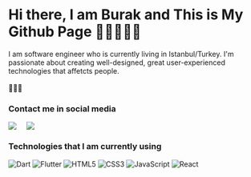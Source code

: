 # Hi there, I am Burak and This is My Github Page 👋🏻👨🏻‍💻

I am software engineer who is currently living in Istanbul/Turkey. I'm passionate about creating well-designed, great user-experienced technologies that affetcts people.  
<br/>
🙋🏻‍♂️
### Contact me in social media

<div style="display: flex; gap: 20px; align-items: flex-start;">
    <img src="https://github-readme-stats.vercel.app/api?username=hasiciburak&show_icons=true&theme=cobalt"/>
    <img src="https://github-readme-stats.vercel.app/api/top-langs/?username=anuraghazra&layout=compact">
</div>

### Technologies that I am currently using

![Dart](https://img.shields.io/badge/dart-%230175C2.svg?style=for-the-badge&logo=dart&logoColor=white)
![Flutter](https://img.shields.io/badge/Flutter-%2302569B.svg?style=for-the-badge&logo=Flutter&logoColor=white)
![HTML5](https://img.shields.io/badge/html5-%23E34F26.svg?style=for-the-badge&logo=html5&logoColor=white)
![CSS3](https://img.shields.io/badge/css3-%231572B6.svg?style=for-the-badge&logo=css3&logoColor=white)
![JavaScript](https://img.shields.io/badge/javascript-%23323330.svg?style=for-the-badge&logo=javascript&logoColor=%23F7DF1E)
![React](https://img.shields.io/badge/react-%2320232a.svg?style=for-the-badge&logo=react&logoColor=%2361DAFB)

